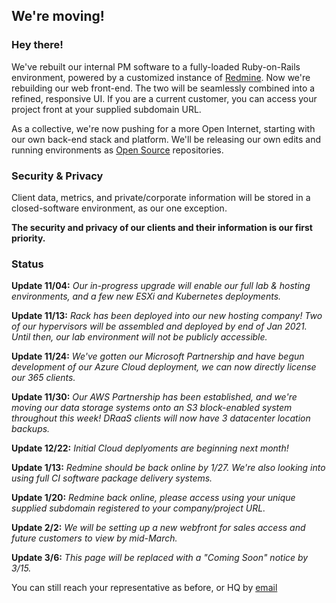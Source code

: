 ## We're moving!

### Hey there!
We've rebuilt our internal PM software to a fully-loaded Ruby-on-Rails environment, powered by a customized instance of [Redmine](https://www.redmine.org/).
Now we're rebuilding our web front-end. The two will be seamlessly combined into a refined, responsive UI.
If you are a current customer, you can access your project front at your supplied subdomain URL.

As a collective, we're now pushing for a more Open Internet, starting with our own back-end stack and platform.
We'll be releasing our own edits and running environments as [Open Source](https://en.wikipedia.org/wiki/Open_source) repositories.


### Security & Privacy
Client data, metrics, and private/corporate information will be stored in a closed-software environment, as our one exception. 

**The security and privacy of our clients and their information is our first priority.**


### Status
**Update 11/04:** *Our in-progress upgrade will enable our full lab & hosting environments, and a few new ESXi and Kubernetes deployments.*

**Update 11/13:** *Rack has been deployed into our new hosting company! Two of our hypervisors will be assembled and deployed by end of Jan 2021. Until then, our lab environment will not be publicly accessible.*

**Update 11/24:** *We've gotten our Microsoft Partnership and have begun development of our Azure Cloud deployment, we can now directly license our 365 clients.*

**Update 11/30:** *Our AWS Partnership has been established, and we're moving our data storage systems onto an S3 block-enabled system throughout this week! DRaaS clients will now have 3 datacenter location backups.*

**Update 12/22:** *Initial Cloud deplyoments are beginning next month!*

**Update 1/13:** *Redmine should be back online by 1/27. We're also looking into using full CI software package delivery systems.*

**Update 1/20:** *Redmine back online, please access using your unique supplied subdomain registered to your company/project URL.*

**Update 2/2:** *We will be setting up a new webfront for sales access and future customers to view by mid-March.*

**Update 3/6:** *This page will be replaced with a "Coming Soon" notice by 3/15.*




You can still reach your representative as before, or HQ by [email](mailto:help@clearmoon.llc)
